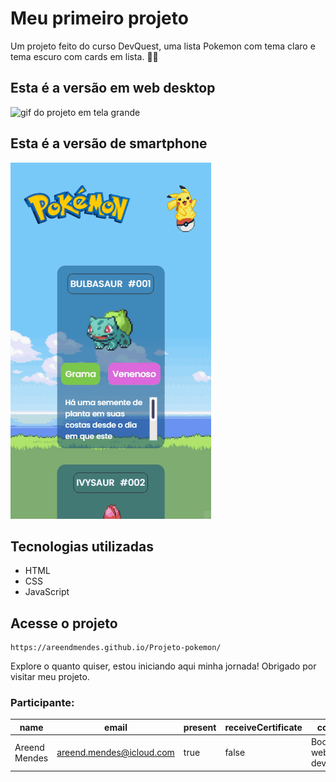# Meu primeiro projeto
Um projeto feito do curso DevQuest, uma lista Pokemon com tema claro e tema escuro com cards em lista. 🧠🌠
## Esta é a versão em web desktop
<img src="./src/imagens/animacao-web-desktop.gif" alt="gif do projeto em tela grande">

## Esta é a versão de smartphone
<img src="./src/imagens/animacao-phone.gif" alt="gif do projeto em tela de celular">

## Tecnologias utilizadas
- HTML
- CSS
- JavaScript

## Acesse o projeto
```
https://areendmendes.github.io/Projeto-pokemon/
```
Explore o quanto quiser, estou iniciando aqui minha jornada!
Obrigado por visitar meu projeto.

### Participante: 
|name|email|present|receiveCertificate|course|
| -------- | -------- | -------- |-------- | -------- |
|Areend Mendes|areend.mendes@icloud.com|true|false|Bootcamp web developer|